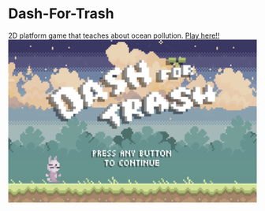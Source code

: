 # Dash-For-Trash
2D platform game that teaches about ocean pollution. [Play here!!](https://fourbeans.itch.io/dash-for-trash)
[![title photo](https://github.com/PhoebeK1m/Dash-For-Trash/blob/main/dash-for-trash-title.png?raw=true)](https://fourbeans.itch.io/dash-for-trash)
